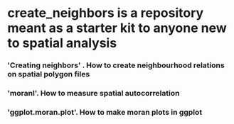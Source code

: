 # create_neighbors is a repository meant as a starter kit to anyone new to spatial analysis
### 'Creating neighbors' . How to create neighbourhood relations on spatial polygon files
### 'moranI'. How to measure spatial autocorrelation
### 'ggplot.moran.plot'. How to make moran plots in ggplot

